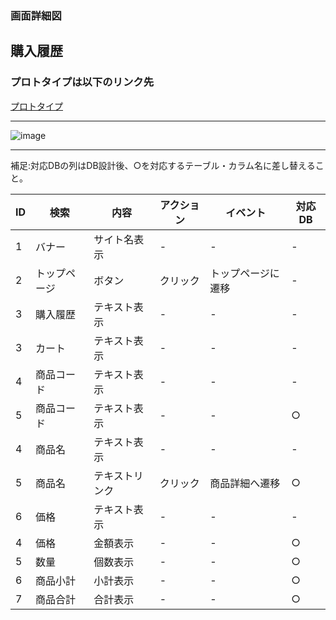 ### 画面詳細図
## 購入履歴
### プロトタイプは以下のリンク先
[プロトタイプ](https://www.figma.com/file/36DPETfL3dwzP5NjNW1WZQ/Untitled?node-id=0%3A1)
*****
![image](https://user-images.githubusercontent.com/83048932/137452691-f86e6158-b065-4951-9f76-4d7cc824baa7.png)

*****

補足:対応DBの列はDB設計後、○を対応するテーブル・カラム名に差し替えること。
 

| ID | 検索 | 内容 | アクション | イベント | 対応DB |
|----|-----|-----|---------|--------|-------|
|1|バナー|サイト名表示|-|-|-|
|2|トップページ|ボタン|クリック|トップページに遷移|-|
|3|購入履歴|テキスト表示|-|-|-|
|3|カート|テキスト表示|-|-|-|
|4|商品コード|テキスト表示|-|-|-|
|5|商品コード|テキスト表示|-|-|○|
|4|商品名|テキスト表示|-|-|-|
|5|商品名|テキストリンク|クリック|商品詳細へ遷移|○|
|6|価格|テキスト表示|-|-|-|
|4|価格|金額表示|-|-|○|
|5|数量|個数表示|-|-|○|
|6|商品小計|小計表示|-|-|○|
|7|商品合計|合計表示|-|-|○|
